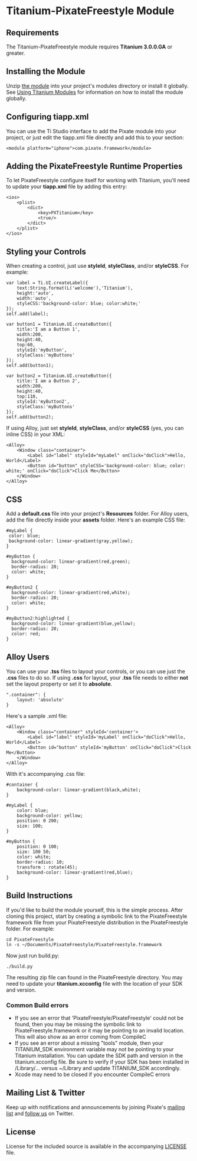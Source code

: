 # Titanium-PixateFreestyle Module

## Requirements

The Titanium-PixateFreestyle module requires **Titanium 3.0.0.GA** or greater.

## Installing the Module

Unzip [the module](https://github.com/Pixate/Titanium-PixateFreestyle/releases) into your project's modules directory or install it globally. See [Using Titanium Modules](https://wiki.appcelerator.org/display/tis/Using+Titanium+Modules) for information on how to install the module globally.

## Configuring **tiapp.xml**

You can use the Ti Studio interface to add the Pixate module into your project, or just edit the tiapp.xml file directly and add this to your <modules> section:

	<module platform="iphone">com.pixate.framework</module>

## Adding the PixateFreestyle Runtime Properties

To let PixateFreestyle configure itself for working with Titanium, you'll need to update your **tiapp.xml** file by adding this entry:

	<ios>
	    <plist>
	        <dict>
        		<key>PXTitanium</key>
        		<true/>
	        </dict>
	    </plist>
	</ios>

## Styling your Controls

When creating a control, just use **styleId**, **styleClass**, and/or **styleCSS**. For example:

	var label = Ti.UI.createLabel({
		text:String.format(L('welcome'),'Titanium'),
		height:'auto',
		width:'auto',
		styleCSS:'background-color: blue; color:white;'
	});
	self.add(label);

	var button1 = Titanium.UI.createButton({
		title:'I am a Button 1',
		width:200,
		height:40,
		top:60,
		styleId:'myButton',
		styleClass:'myButtons'
	});
	self.add(button1);

	var button2 = Titanium.UI.createButton({
		title:'I am a Button 2',
		width:200,
		height:40,
		top:110,
		styleId:'myButton2',
		styleClass:'myButtons'
	});
	self.add(button2);


If using Alloy, just set **styleId**, **styleClass**, and/or **styleCSS** (yes, you can inline CSS) in your XML:

	<Alloy>
		<Window class="container">
			<Label id="label" styleId="myLabel" onClick="doClick">Hello, World</Label>
			<Button id="button" styleCSS='background-color: blue; color: white;' onClick="doClick">Click Me</Button>
		</Window>
	</Alloy>

## CSS

Add a **default.css** file into your project's **Resources** folder. For Alloy users, add the file directly inside your **assets** folder. Here's an example CSS file:

	#myLabel {
	 color: blue;
	 background-color: linear-gradient(gray,yellow);
	}

	#myButton {
	  background-color: linear-gradient(red,green);
	  border-radius: 20;
	  color: white;
	}

	#myButton2 {
	  background-color: linear-gradient(red,white);
	  border-radius: 20;
	  color: white;
	}

	#myButton2:highlighted {
	  background-color: linear-gradient(blue,yellow);
	  border-radius: 20;
	  color: red;
	}

## Alloy Users

You can use your **.tss** files to layout your controls, or you can use just the **.css** files to do so. If using **.css** for layout, your **.tss** file needs to either **not** set the layout property or set it to **absolute**.

	".container": {
		layout: 'absolute'
	}

Here's a sample .xml file:

	<Alloy>
		<Window class="container" styleId='container'>
			<Label id="label" styleId='myLabel' onClick="doClick">Hello, World</Label>
			<Button id="button" styleId='myButton' onClick="doClick">Click Me</Button>
		</Window>
	</Alloy>

With it's accompanying .css file:

	#container {
		background-color: linear-gradient(black,white);
	}

	#myLabel {
	    color: blue;
	    background-color: yellow;
	  	position: 0 200;
	    size: 100;
	}

	#myButton {
		position: 0 100;
		size: 100 50;
		color: white;
		border-radius: 10;
		transform : rotate(45);
		background-color: linear-gradient(red,blue);
	}


## Build Instructions

If you'd like to build the module yourself, this is the simple process. After cloning this project, start by creating a symbolic link to the PixateFreestyle framework file from your PixateFreestyle distribution in the PixateFreestyle folder. For example:

	cd PixateFreestyle
	ln -s ~/Documents/PixateFreestyle/PixateFreestyle.framework

Now just run build.py:

	./build.py

The resulting zip file can found in the PixateFreestyle directory. You may need to update your **titanium.xcconfig** file with the location of your SDK and version.

### Common Build errors

* If you see an error that 'PixateFreestyle/PixateFreestyle' could not be found, then you may be missing the symbolic link to PixateFreestyle.framework or it may be pointing to an invalid location. This will also show as an error coming from CompileC
* If you see an error about a missing "tools" module, then your TITANIUM_SDK environment variable may not be pointing to your Titanium installation. You can update the SDK path and version in the titanium.xcconfig file. Be sure to verify if your SDK has been installed in /Library/... versus ~/Library and update TITANIUM_SDK accordingly.
* Xcode may need to be closed if you encounter CompileC errors

## Mailing List & Twitter

Keep up with notifications and announcements by joining Pixate's [mailing list](http://pixatesurvey.herokuapp.com) and [follow us](http://twitter.com/Pixate) on Twitter.

## License

License for the included source is available in the accompanying [LICENSE](https://github.com/Pixate/Titanium-PixateFreestyle/blob/master/PixateFreestyle/LICENSE) file.

